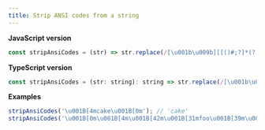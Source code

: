 ```yaml
---
title: Strip ANSI codes from a string
---
```


**JavaScript version**

```js
const stripAnsiCodes = (str) => str.replace(/[\u001b\u009b][[()#;?]*(?:[0-9]{1,4}(?:;[0-9]{0,4})*)?[0-9A-ORZcf-nqry=><]/g, '');
```

**TypeScript version**

```js
const stripAnsiCodes = (str: string): string => str.replace(/[\u001b\u009b][[()#;?]*(?:[0-9]{1,4}(?:;[0-9]{0,4})*)?[0-9A-ORZcf-nqry=><]/g, '');
```

**Examples**

```js
stripAnsiCodes('\u001B[4mcake\u001B[0m'); // 'cake'
stripAnsiCodes('\u001B[0m\u001B[4m\u001B[42m\u001B[31mfoo\u001B[39m\u001B[49m\u001B[24mfoo\u001B[0m'); // 'foofoo'
```

